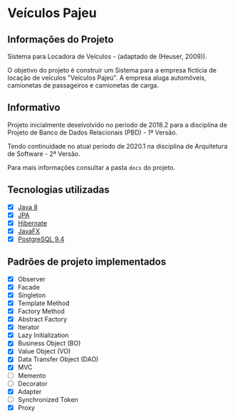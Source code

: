 # Veículos Pajeu

## Informações do Projeto
Sistema para Locadora de Veículos - (adaptado de (Heuser, 2009)).

O objetivo do projeto é construir um Sistema para a empresa fictícia de locação de veículos "Veículos Pajeú". A empresa aluga automôveis, camionetas de passageiros e camionetas de carga.

## Informativo
Projeto inicialmente deselvolvido no período de 2018.2 para a disciplina de Projeto de Banco de Dados Relacionais (PBD) - 1ª Versão.

Tendo continuidade no atual período de 2020.1 na disciplina de Arquitetura de Software - 2ª Versão.

Para mais informações consultar a pasta `docs` do projeto.

## Tecnologias utilizadas
- [x] [Java 8](https://www.java.com/)
- [x] [JPA](https://www.oracle.com/java/technologies/persistence-jsp.html)
- [x] [Hibernate](https://hibernate.org/)
- [x] [JavaFX](https://openjfx.io/)
- [x] [PostgreSQL 9.4](https://www.postgresql.org/)

## Padrões de projeto implementados
- [x] Observer
- [x] Facade
- [x] Singleton
- [x] Template Method
- [x] Factory Method
- [x] Abstract Factory
- [x] Iterator
- [x] Lazy Initialization
- [x] Business Object (BO)
- [x] Value Object (VO)
- [x] Data Transfer Object (DAO)
- [x] MVC
- [ ] Memento
- [ ] Decorator
- [x] Adapter
- [ ] Synchronized Token
- [x] Proxy